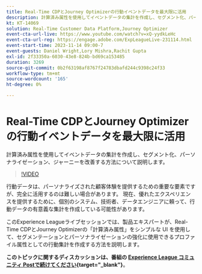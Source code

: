 ```yaml
---
title: Real-Time CDPとJourney Optimizerの行動イベントデータを最大限に活用
description: 計算済み属性を使用してイベントデータの集計を作成し、セグメント化、パーソナライゼーション、ジャーニーを改善する方法について説明します。
kt: KT-14069
solution: Real-Time Customer Data Platform,Journey Optimizer
event-cta-url-live: https://www.youtube.com/watch?v=xQ-yydkLeHc
event-cta-url-reg: https://engage.adobe.com/ExpLeagueLive-231114.html
event-start-time: 2023-11-14 09:00-7
event-guests: Daniel Wright,Lory Mishra,Rachit Gupta
exl-id: 2f33350a-6030-43e8-824b-bd69ca153485
duration: 3269
source-git-commit: 0b2f63198af8767f24783dbafd244c9398c24f33
workflow-type: tm+mt
source-wordcount: '165'
ht-degree: 0%

---
```


# Real-Time CDPとJourney Optimizerの行動イベントデータを最大限に活用

計算済み属性を使用してイベントデータの集計を作成し、セグメント化、パーソナライゼーション、ジャーニーを改善する方法について説明します。

>[!VIDEO](https://video.tv.adobe.com/v/3425196/?quality=12&learn=on)

行動データは、パーソナライズされた顧客体験を提供するための重要な要素ですが、完全に活用するのは難しい場合があります。 現在、優れたエクスペリエンスを提供するために、個別のシステム、技術者、データエンジニアに頼って、行動データの有意義な集計を作成している可能性があります。

このExperience Leagueライブセッションでは、製品エキスパートが、Real-Time CDPとJourney Optimizerの「計算済み属性」をシンプルな UI を使用して、セグメンテーションとパーソナライゼーションの強化に使用できるプロファイル属性としての行動集計を作成する方法を説明します。

**このトピックに関するディスカッションは、番組の [Experience League コミュニティ Postで続けてください &#x200B;](https://experienceleaguecommunities.adobe.com/t5/real-time-customer-data-platform/experience-league-live-post-session-discussion-get-the-most-from/m-p/633722?profile.language=ja#M5){target="_blank"}**。

